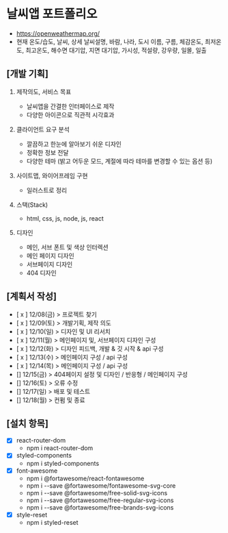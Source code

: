 # 날씨앱 포트폴리오

- https://openweathermap.org/
- 현재 온도/습도, 날씨, 상세 날씨설명, 바람, 나라, 도시 이름, 구름, 체감온도, 최저온도, 최고온도, 해수면 대기압, 지면 대기압, 가시성, 적설량, 강우량, 일몰, 일출

## [개발 기획]

1. 제작의도, 서비스 목표

   - 날씨앱을 간결한 인터페이스로 제작
   - 다양한 아이콘으로 직관적 시각효과

2. 클라이언트 요구 분석

   - 깔끔하고 한눈에 알아보기 쉬운 디자인
   - 정확한 정보 전달
   - 다양한 테마 (밝고 어두운 모드, 계절에 따라 테마를 변경할 수 있는 옵션 등)

3. 사이트맵, 와이어프레임 구현

   - 일러스트로 정리

4. 스택(Stack)

   - html, css, js, node, js, react

5. 디자인
   - 메인, 서브 폰트 및 색상 인터렉션
   - 메인 페이지 디자인
   - 서브페이지 디자인
   - 404 디자인

## [계획서 작성]

- [ x ] 12/08(금) > 프로젝트 찾기
- [ x ] 12/09(토) > 개발기획, 제작 의도
- [ x ] 12/10(일) > 디자인 및 UI 리서치
- [ x ] 12/11(월) > 메인페이지 및, 서브페이지 디자인 구성
- [ x ] 12/12(화) > 디자인 피드백, 개발 & 깃 시작 & api 구성
- [ x ] 12/13(수) > 메인페이지 구성 / api 구성
- [ x ] 12/14(목) > 메인페이지 구성 / api 구성
- [] 12/15(금) > 404페이지 설정 및 디자인 / 반응형 / 메인페이지 구성
- [] 12/16(토) > 오류 수정
- [] 12/17(일) > 배포 및 테스트
- [] 12/18(월) > 컨펌 및 종료

## [설치 항목]

- [x] react-router-dom
  - npm i react-router-dom
- [x] styled-components
  - npm i styled-components
- [x] font-awesome
  - npm i @fortawesome/react-fontawesome
  - npm i --save @fortawesome/fontawesome-svg-core
  - npm i --save @fortawesome/free-solid-svg-icons
  - npm i --save @fortawesome/free-regular-svg-icons
  - npm i --save @fortawesome/free-brands-svg-icons
- [x] style-reset
  - npm i styled-reset

